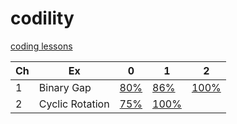 # codility
[coding lessons](https://app.codility.com/programmers/)

| Ch | Ex | 0 | 1 | 2 |
|---------|----------|-----------|-----------|-----------|
|1|Binary Gap|[80%](https://app.codility.com/demo/results/trainingTUVT5Y-7DB/)|[86%](https://app.codility.com/demo/results/trainingUM7KPF-K8P/)|[100%](https://app.codility.com/demo/results/training6J46KE-KW6/)|
|2|Cyclic Rotation|[75%](https://app.codility.com/demo/results/training7DRD4R-SU5/)|[100%](https://app.codility.com/demo/results/trainingHUP8ZK-WAC/)|


